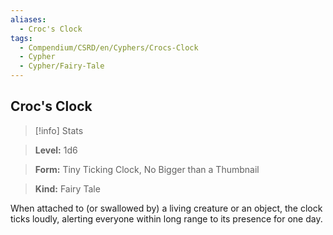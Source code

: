 ```yaml
---
aliases:
  - Croc's Clock
tags:
  - Compendium/CSRD/en/Cyphers/Crocs-Clock
  - Cypher
  - Cypher/Fairy-Tale
---
```

  
    
## Croc's Clock    
>[!info] Stats    
> **Level:** 1d6    
> **Form:** Tiny Ticking Clock, No Bigger than a Thumbnail    
> **Kind:** Fairy Tale  
    
When attached to (or swallowed by) a living creature or an object, the clock ticks loudly, alerting everyone within long range to its presence for one day.